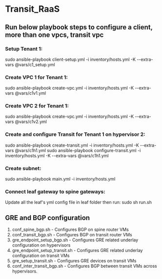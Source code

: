 # Transit_RaaS

## Run below playbook steps to configure a client, more than one vpcs, transit vpc

### Setup Tenant 1:
sudo ansible-playbook client-setup.yml -i inventory/hosts.yml -K --extra-vars @vars/c1_setup.yml

### Create VPC 1 for Tenant 1:
sudo ansible-playbook create-vpc.yml -i inventory/hosts.yml -K --extra-vars @vars/c1v1.yml  

### Create VPC 2 for Tenant 1:
sudo ansible-playbook create-vpc.yml -i inventory/hosts.yml -K --extra-vars @vars/c1v2.yml 

### Create and configure Transit for Tenant 1 on hypervisor 2:
sudo ansible-playbook create-transit.yml -i inventory/hosts.yml -K --extra-vars @vars/c1h1.yml
sudo ansible-playbook configure-transit.yml -i inventory/hosts.yml -K --extra-vars @vars/c1h1.yml

### Create subnet:
sudo ansible-playbook main.yml -i inventory/hosts.yml

### Connect leaf gateway to spine gateways:
Update all the leaf's yml config file in leaf folder then run: sudo sh run.sh

## GRE and BGP configuration
1. conf_spine_bgp.sh - Configures BGP on spine router VMs
2. conf_transit_bgp.sh - Configures BGP on transit router VMs
3. gre_endpoint_setup_bgp.sh - Configures GRE related underlay configuration on hypervisors
4. gre_endpoint_setup_transit.sh - Configures GRE related underlay configuration on transit VMs
5. gre_setup_transit.sh - Configures GRE devices on transit VMs
6. conf_inter_transit_bgp.sh - Configures BGP between transit VMs across hypervisors.
